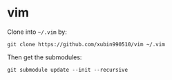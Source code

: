 # vim
Clone into `~/.vim` by:

    git clone https://github.com/xubin990510/vim ~/.vim

Then get the submodules:

    git submodule update --init --recursive

